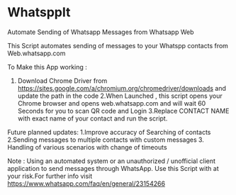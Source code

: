 # WhatsppIt
Automate Sending of Whatsapp Messages from Whatsapp Web

This Script automates sending of messages to your Whatspp contacts from Web.whatsapp.com

To Make this App working : 
1. Download Chrome Driver from https://sites.google.com/a/chromium.org/chromedriver/downloads and update the path in the code
2.When Launched , this script opens your Chrome browser and opens web.whatsapp.com and will wait 60 Seconds for you to scan QR code and Login
3.Replace CONTACT NAME with exact name of your contact and run the script.



Future planned updates:
1.Improve accuracy of Searching of contacts
2.Sending messages to multiple contacts with custom messages
3. Handling of various scenarios with change of timeouts


Note : Using an automated system or an unauthorized / unofficial client application to send messages through WhatsApp. Use this Script with at your risk.For further info visit https://www.whatsapp.com/faq/en/general/23154266


